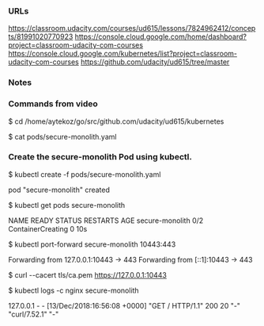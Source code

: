 ### URLs
https://classroom.udacity.com/courses/ud615/lessons/7824962412/concepts/81991020770923
https://console.cloud.google.com/home/dashboard?project=classroom-udacity-com-courses
https://console.cloud.google.com/kubernetes/list?project=classroom-udacity-com-courses
https://github.com/udacity/ud615/tree/master

### Notes

### Commands from video
$ cd /home/aytekoz/go/src/github.com/udacity/ud615/kubernetes

$ cat pods/secure-monolith.yaml

### Create the secure-monolith Pod using kubectl.
$ kubectl create -f pods/secure-monolith.yaml

pod "secure-monolith" created

$ kubectl get pods secure-monolith

NAME              READY     STATUS              RESTARTS   AGE
secure-monolith   0/2       ContainerCreating   0          10s

$ kubectl port-forward secure-monolith 10443:443

Forwarding from 127.0.0.1:10443 -> 443
Forwarding from [::1]:10443 -> 443

$ curl --cacert tls/ca.pem https://127.0.0.1:10443

$ kubectl logs -c nginx secure-monolith

127.0.0.1 - - [13/Dec/2018:16:56:08 +0000] "GET / HTTP/1.1" 200 20 "-" "curl/7.52.1" "-"